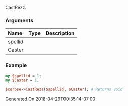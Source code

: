 CastRezz.
### Arguments
**Name**|**Type**|**Description**
:---|:---|:---
spellid||
Caster||

### Example

```perl
my $spellid = 1;
my $Caster = 1;

$corpse->CastRezz($spellid, $Caster); # Returns void
```


Generated On 2018-04-29T00:35:14-07:00